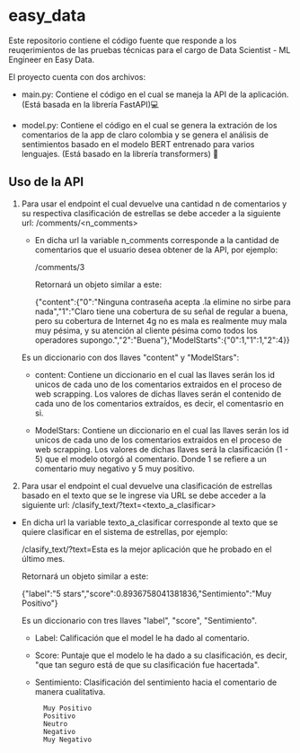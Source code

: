 
# easy_data

Este repositorio contiene el código fuente que responde a los reuqerimientos de las pruebas técnicas para el cargo de Data Scientist - ML Engineer en Easy Data.

  

El proyecto cuenta con dos archivos:

- main.py: Contiene el código en el cual se maneja la API de la aplicación. (Está basada en la librería FastAPI)💻

- model.py: Contiene el código en el cual se genera la extración de los comentarios de la app de claro colombia y se genera el análisis de sentimientos basado en el modelo BERT entrenado para varios lenguajes. (Está basado en la librería transformers) 🤖

  

## Uso de la API

1) Para usar el endpoint el cual devuelve una cantidad n de comentarios y su respectiva clasificación de estrellas se debe acceder a la siguiente url: <herokuapp>/comments/<n_comments>

	- En dicha url la variable n_comments corresponde a la cantidad de comentarios que el usuario desea obtener de la API, por ejemplo:

		<herokuapp>/comments/3

		Retornará un objeto similar a este:

  

		{"content":{"0":"Ninguna contraseña acepta .la elimine no sirbe para nada","1":"Claro tiene una cobertura de su señal de regular a buena, pero su cobertura de Internet 4g no es mala es realmente muy mala muy pésima, y su atención al cliente pésima como todos los operadores supongo.","2":"Buena"},"ModelStarts":{"0":1,"1":1,"2":4}}

  

	Es un diccionario con dos llaves "content" y "ModelStars":

	* content: Contiene un diccionario en el cual las llaves serán los id unicos de cada uno de los comentarios extraidos en el proceso de web scrapping. Los valores de dichas llaves serán el contenido de cada uno de los comentarios extraídos, es decir, el comentasrio en si.

  

	* ModelStars: Contiene un diccionario en el cual las llaves serán los id unicos de cada uno de los comentarios extraidos en el proceso de web scrapping. Los valores de dichas llaves será la clasificación (1 - 5) que el modelo otorgó al comentario. Donde 1 se refiere a un comentario muy negativo y 5 muy positivo.

  

2) Para usar el endpoint el cual devuelve una clasificación de estrellas basado en el texto que se le ingrese via URL se debe acceder a la siguiente url: <herokuapp>/clasify_text/?text=<texto_a_clasificar>

- En dicha url la variable texto_a_clasificar corresponde al texto que se quiere clasificar en el sistema de estrellas, por ejemplo:

	<herokuapp>/clasify_text/?text=Esta es la mejor aplicación que he probado en el último mes.

	Retornará un objeto similar a este:
	
	{"label":"5 stars","score":0.8936758041381836,"Sentimiento":"Muy Positivo"}

  

	Es un diccionario con tres llaves "label", "score", "Sentimiento".

	- Label: Calificación que el model le ha dado al comentario.

	- Score: Puntaje que el modelo le ha dado a su clasificación, es decir, "que tan seguro está de que su clasificación fue hacertada".

	- Sentimiento: Clasificación del sentimiento hacia el comentario de manera cualitativa.

			Muy Positivo
			Positivo
			Neutro
			Negativo
			Muy Negativo
